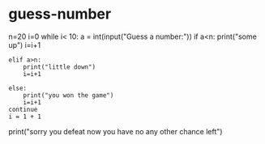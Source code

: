 # guess-number
n=20
i=0
while i< 10:
    a = int(input("Guess a number:"))
    if a<n:
        print("some up")
        i=i+1

    elif a>n:
        print("little down")
        i=i+1

    else:
        print("you won the game")
        i=i+1
    continue
    i = 1 + 1
print("sorry you defeat now you have no any other chance left")

